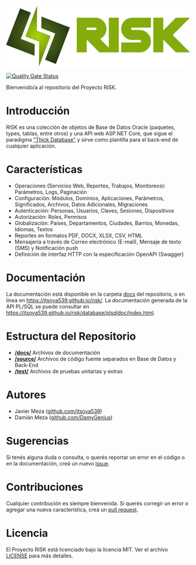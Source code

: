 ![RISK](docs/logo/logo.png)

[![Quality Gate Status](https://sonarcloud.io/api/project_badges/measure?project=jtsoya539_risk&metric=alert_status)](https://sonarcloud.io/dashboard?id=jtsoya539_risk)

Bienvenido/a al repositorio del Proyecto RISK.

# Introducción
RISK es una colección de objetos de Base de Datos Oracle (paquetes, types, tablas, entre otros) y una API web ASP.NET Core, que sigue el paradigma ["Thick Database"](https://www.oracle.com/a/tech/docs/why-use-plsql-whitepaper-10.pdf) y sirve como plantilla para el back-end de cualquier aplicación.

# Características
* Operaciones (Servicios Web, Reportes, Trabajos, Monitoreos): Parámetros, Logs, Paginación
* Configuración: Módulos, Dominios, Aplicaciones, Parámetros, Significados, Archivos, Datos Adicionales, Migraciones
* Autenticación: Personas, Usuarios, Claves, Sesiones, Dispositivos
* Autorización: Roles, Permisos
* Globalización: Países, Departamentos, Ciudades, Barrios, Monedas, Idiomas, Textos
* Reportes en formatos PDF, DOCX, XLSX, CSV, HTML
* Mensajería a través de Correo electrónico (E-mail), Mensaje de texto (SMS) y Notificación push
* Definición de interfaz HTTP con la especificación OpenAPI (Swagger)

# Documentación
La documentación está disponible en la carpeta [docs](/docs/) del repositorio, o en línea en https://jtsoya539.github.io/risk/. La documentación generada de la API PL/SQL se puede consultar en https://jtsoya539.github.io/risk/database/plsqldoc/index.html.

# Estructura del Repositorio
* **[/docs/](/docs/)** Archivos de documentación
* **[/source/](/source/)** Archivos de código fuente separados en Base de Datos y Back-End
* **[/test/](/test/)** Archivos de pruebas unitarias y extras

# Autores
* Javier Meza ([github.com/jtsoya539](https://github.com/jtsoya539))
* Damián Meza ([github.com/DamyGenius](https://github.com/DamyGenius))

# Sugerencias
Si tenés alguna duda o consulta, o querés reportar un error en el código o en la documentación, creá un nuevo [issue](https://github.com/jtsoya539/risk/issues).

# Contribuciones
Cualquier contribución es siempre bienvenida. Si querés corregir un error o agregar una nueva característica, creá un [pull request](https://github.com/jtsoya539/risk/pulls).

# Licencia
El Proyecto RISK está licenciado bajo la licencia MIT. Ver el archivo [LICENSE](/LICENSE) para más detalles.
